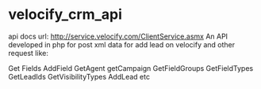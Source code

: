 # velocify_crm_api

api docs url: http://service.velocify.com/ClientService.asmx An API developed in php for post xml data for add lead on velocify and other request like:

Get Fields
AddField
GetAgent
getCampaign
GetFieldGroups
GetFieldTypes
GetLeadIds
GetVisibilityTypes
AddLead
etc
